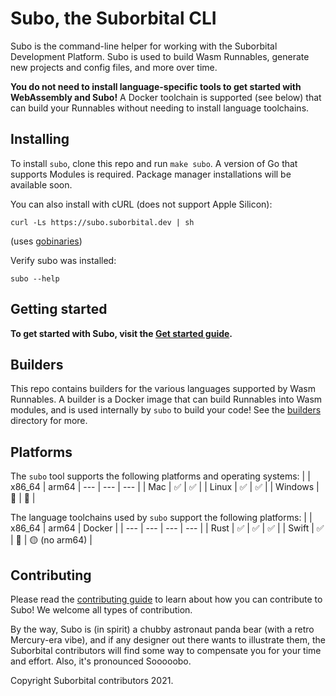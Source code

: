 # Subo, the Suborbital CLI

Subo is the command-line helper for working with the Suborbital Development Platform. Subo is used to build Wasm Runnables, generate new projects and config files, and more over time.

**You do not need to install language-specific tools to get started with WebAssembly and Subo!** A Docker toolchain is supported (see below) that can build your Runnables without needing to install language toolchains.

## Installing
To install `subo`, clone this repo and run `make subo`. A version of Go that supports Modules is required. Package manager installations will be available soon.

You can also install with cURL (does not support Apple Silicon):
```
curl -Ls https://subo.suborbital.dev | sh
```
(uses [gobinaries](https://gobinaries.com))

Verify subo was installed:
```
subo --help
```

## Getting started
**To get started with Subo, visit the [Get started guide](./docs/get-started.md).**

## Builders
This repo contains builders for the various languages supported by Wasm Runnables. A builder is a Docker image that can build Runnables into Wasm modules, and is used internally by `subo` to build your code! See the [builders](./builders/) directory for more.

## Platforms
The `subo` tool supports the following platforms and operating systems:
|  | x86_64 | arm64
| --- | --- | --- |
| Mac | ✅ | ✅ |
| Linux | ✅ | ✅ |
| Windows | 🚫 | 🚫 |
 
The language toolchains used by `subo` support the following platforms:
| | x86_64 | arm64 | Docker |
| --- | --- | --- | --- |
| Rust | ✅ | ✅ | ✅ |
| Swift | ✅ | 🚫 | 🟡 (no arm64) |

## Contributing

Please read the [contributing guide](./CONTRIBUTING.md) to learn about how you can contribute to Subo! We welcome all types of contribution.

By the way, Subo is (in spirit) a chubby astronaut panda bear (with a retro Mercury-era vibe), and if any designer out there wants to illustrate them, the Suborbital contributors will find some way to compensate you for your time and effort. Also, it's pronounced Sooooobo.

Copyright Suborbital contributors 2021.
